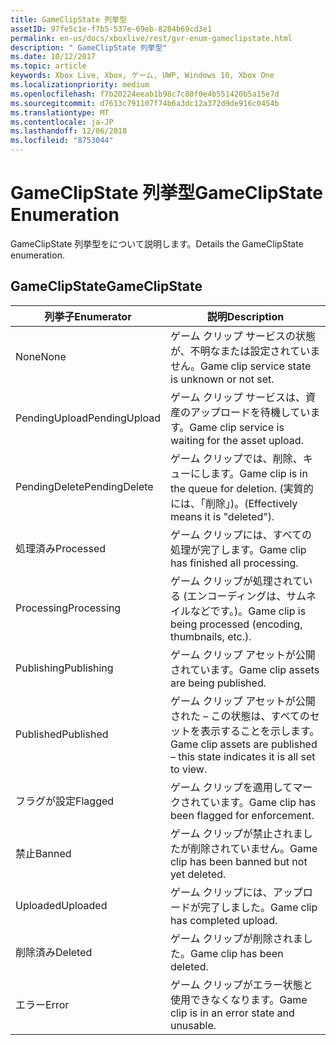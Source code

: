 ```yaml
---
title: GameClipState 列挙型
assetID: 97fe5c1e-f7b5-537e-69eb-8284b69cd3e1
permalink: en-us/docs/xboxlive/rest/gvr-enum-gameclipstate.html
description: " GameClipState 列挙型"
ms.date: 10/12/2017
ms.topic: article
keywords: Xbox Live, Xbox, ゲーム, UWP, Windows 10, Xbox One
ms.localizationpriority: medium
ms.openlocfilehash: f7b20224eeab1b98c7c80f0e4b551420b5a15e7d
ms.sourcegitcommit: d7613c791107f74b6a3dc12a372d9de916c0454b
ms.translationtype: MT
ms.contentlocale: ja-JP
ms.lasthandoff: 12/06/2018
ms.locfileid: "8753044"
---
```

# <a name="gameclipstate-enumeration"></a><span data-ttu-id="e6ca1-104">GameClipState 列挙型</span><span class="sxs-lookup"><span data-stu-id="e6ca1-104">GameClipState Enumeration</span></span>
<span data-ttu-id="e6ca1-105">GameClipState 列挙型をについて説明します。</span><span class="sxs-lookup"><span data-stu-id="e6ca1-105">Details the GameClipState enumeration.</span></span> 
<a id="ID4ET"></a>

 
## <a name="gameclipstate"></a><span data-ttu-id="e6ca1-106">GameClipState</span><span class="sxs-lookup"><span data-stu-id="e6ca1-106">GameClipState</span></span>
 
| <b><span data-ttu-id="e6ca1-107">列挙子</span><span class="sxs-lookup"><span data-stu-id="e6ca1-107">Enumerator</span></span></b>| <b><span data-ttu-id="e6ca1-108">説明</span><span class="sxs-lookup"><span data-stu-id="e6ca1-108">Description</span></span></b>| 
| --- | --- | 
| <span data-ttu-id="e6ca1-109">None</span><span class="sxs-lookup"><span data-stu-id="e6ca1-109">None</span></span> | <span data-ttu-id="e6ca1-110">ゲーム クリップ サービスの状態が、不明なまたは設定されていません。</span><span class="sxs-lookup"><span data-stu-id="e6ca1-110">Game clip service state is unknown or not set.</span></span>| 
| <span data-ttu-id="e6ca1-111">PendingUpload</span><span class="sxs-lookup"><span data-stu-id="e6ca1-111">PendingUpload</span></span> | <span data-ttu-id="e6ca1-112">ゲーム クリップ サービスは、資産のアップロードを待機しています。</span><span class="sxs-lookup"><span data-stu-id="e6ca1-112">Game clip service is waiting for the asset upload.</span></span>| 
| <span data-ttu-id="e6ca1-113">PendingDelete</span><span class="sxs-lookup"><span data-stu-id="e6ca1-113">PendingDelete</span></span> | <span data-ttu-id="e6ca1-114">ゲーム クリップでは、削除、キューにします。</span><span class="sxs-lookup"><span data-stu-id="e6ca1-114">Game clip is in the queue for deletion.</span></span> <span data-ttu-id="e6ca1-115">(実質的には、「削除」)。</span><span class="sxs-lookup"><span data-stu-id="e6ca1-115">(Effectively means it is "deleted").</span></span>| 
| <span data-ttu-id="e6ca1-116">処理済み</span><span class="sxs-lookup"><span data-stu-id="e6ca1-116">Processed</span></span> | <span data-ttu-id="e6ca1-117">ゲーム クリップには、すべての処理が完了します。</span><span class="sxs-lookup"><span data-stu-id="e6ca1-117">Game clip has finished all processing.</span></span>| 
| <span data-ttu-id="e6ca1-118">Processing</span><span class="sxs-lookup"><span data-stu-id="e6ca1-118">Processing</span></span>| <span data-ttu-id="e6ca1-119">ゲーム クリップが処理されている (エンコーディングは、サムネイルなどです。)。</span><span class="sxs-lookup"><span data-stu-id="e6ca1-119">Game clip is being processed (encoding, thumbnails, etc.).</span></span>| 
| <span data-ttu-id="e6ca1-120">Publishing</span><span class="sxs-lookup"><span data-stu-id="e6ca1-120">Publishing</span></span>| <span data-ttu-id="e6ca1-121">ゲーム クリップ アセットが公開されています。</span><span class="sxs-lookup"><span data-stu-id="e6ca1-121">Game clip assets are being published.</span></span>| 
| <span data-ttu-id="e6ca1-122">Published</span><span class="sxs-lookup"><span data-stu-id="e6ca1-122">Published</span></span>| <span data-ttu-id="e6ca1-123">ゲーム クリップ アセットが公開された – この状態は、すべてのセットを表示することを示します。</span><span class="sxs-lookup"><span data-stu-id="e6ca1-123">Game clip assets are published – this state indicates it is all set to view.</span></span>| 
| <span data-ttu-id="e6ca1-124">フラグが設定</span><span class="sxs-lookup"><span data-stu-id="e6ca1-124">Flagged</span></span>| <span data-ttu-id="e6ca1-125">ゲーム クリップを適用してマークされています。</span><span class="sxs-lookup"><span data-stu-id="e6ca1-125">Game clip has been flagged for enforcement.</span></span>| 
| <span data-ttu-id="e6ca1-126">禁止</span><span class="sxs-lookup"><span data-stu-id="e6ca1-126">Banned</span></span>| <span data-ttu-id="e6ca1-127">ゲーム クリップが禁止されましたが削除されていません。</span><span class="sxs-lookup"><span data-stu-id="e6ca1-127">Game clip has been banned but not yet deleted.</span></span>| 
| <span data-ttu-id="e6ca1-128">Uploaded</span><span class="sxs-lookup"><span data-stu-id="e6ca1-128">Uploaded</span></span>| <span data-ttu-id="e6ca1-129">ゲーム クリップには、アップロードが完了しました。</span><span class="sxs-lookup"><span data-stu-id="e6ca1-129">Game clip has completed upload.</span></span>| 
| <span data-ttu-id="e6ca1-130">削除済み</span><span class="sxs-lookup"><span data-stu-id="e6ca1-130">Deleted</span></span>| <span data-ttu-id="e6ca1-131">ゲーム クリップが削除されました。</span><span class="sxs-lookup"><span data-stu-id="e6ca1-131">Game clip has been deleted.</span></span>| 
| <span data-ttu-id="e6ca1-132">エラー</span><span class="sxs-lookup"><span data-stu-id="e6ca1-132">Error</span></span>| <span data-ttu-id="e6ca1-133">ゲーム クリップがエラー状態と使用できなくなります。</span><span class="sxs-lookup"><span data-stu-id="e6ca1-133">Game clip is in an error state and unusable.</span></span>| 
  
